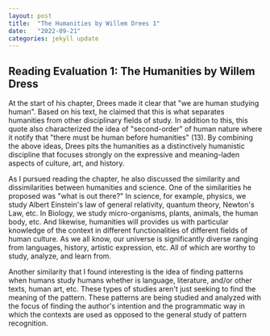 ```yaml
---
layout: post
title:  "The Humanities by Willem Drees 1"
date:   "2022-09-21"
categories: jekyll update
---
```


## Reading Evaluation 1: The Humanities by Willem Dress


At the start of his chapter, Drees made it clear that "we are human studying human". Based on his text, he claimed that this is what separates humanities from other disciplinary fields of study. In addition to this, this quote also characterized the idea of "second-order" of human nature where it notify that "there must be human before humanities" (13). By combining the above ideas, Drees pits the humanities as a distinctively humanistic discipline that focuses strongly on the expressive and meaning-laden aspects of culture, art, and history.

As I pursued reading the chapter, he also discussed the similarity and dissimilarities between humanities and science. One of the similarities he proposed was "what is out there?" In science, for example, physics, we study Albert Einstein's law of general relativity, quantum theory, Newton's Law, etc. In Biology, we study micro-organisms, plants, animals, the human body, etc. And likewise, humanities will provides us with particular knowledge of the context in different functionalities of different fields of human culture.  As we all know, our universe is significantly diverse ranging from languages, history, artistic expression, etc. All of which are worthy to study, analyze, and learn from.

Another similarity that I found interesting is the idea of finding patterns when humans study humans whether is language, literature, and/or other texts, human art, etc. These types of studies aren't just seeking to find the meaning of the pattern. These patterns are being studied and analyzed with the focus of finding the author's intention and the programmatic way in which the contexts are used as opposed to the general study of pattern recognition.